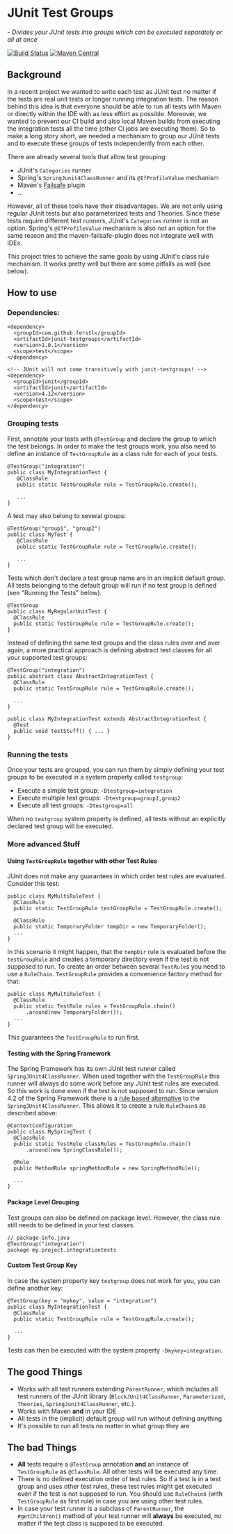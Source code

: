 # JUnit Test Groups
*- Divides your JUnit tests into groups which can be executed separately or all at once*

[![Build Status](https://travis-ci.org/ferstl/junit-testgroups.svg?branch=master)](https://travis-ci.org/ferstl/junit-testgroups) [![Maven Central](https://maven-badges.herokuapp.com/maven-central/com.github.ferstl/junit-testgroups/badge.svg)](https://maven-badges.herokuapp.com/maven-central/com.github.ferstl/junit-testgroups)

## Background
In a recent project we wanted to write each test as JUnit test no matter if the tests are real unit tests or longer running integration tests. The reason behind this idea is that everyone should be able to run all tests with Maven or directly within the IDE with as less effort as possible. Moreover, we wanted to prevent our CI build and also local Maven builds from executing the integration tests all the time (other CI jobs are executing them). So to make a long story short, we needed a mechanism to group our JUnit tests and to execute these groups of tests independently from each other.

There are already several tools that allow test grouping:
- JUnit's `Categories` runner
- Spring's `SpringJunit4ClassRunner` and its `@IfProfileValue` mechanism
- Maven's [Failsafe](http://maven.apache.org/surefire/maven-failsafe-plugin/) plugin
- ...

However, all of these tools have their disadvantages. We are not only using regular JUnit tests but also parameterized tests and Theories. Since these tests require different test runners, JUnit's `Categories` runner is not an option. Spring's `@IfProfileValue` mechanism is also not an option for the same reason and the maven-failsafe-plugin does not integrate well with IDEs. 

This project tries to achieve the same goals by using JUnit's class rule mechanism. It works pretty well but there are some pitfalls as well (see below).


## How to use

### Dependencies:

    <dependency>
      <groupId>com.github.ferstl</groupId>
      <artifactId>junit-testgroups</artifactId>
      <version>1.0.1</version>
      <scope>test</scope>
    </dependency>
    
    <!-- JUnit will not come transitively with junit-testgroups! -->
    <dependency>
      <groupId>junit</groupId>
      <artifactId>junit</artifactId>
      <version>4.12</version>
      <scope>test</scope>
    </dependency>


### Grouping tests

First, annotate your tests with `@TestGroup` and declare the group to which the test belongs. In order to make the test groups work, you also need to define an instance of `TestGroupRule` as a class rule for each of your tests.

    @TestGroup("integration")
    public class MyIntegrationTest {
       @ClassRule
       public static TestGroupRule rule = TestGroupRule.create();
       
       ...
    }

A test may also belong to several groups:

    @TestGroup("group1", "group2")
    public class MyTest {
       @ClassRule
       public static TestGroupRule rule = TestGroupRule.create();
       
       ...
    }
    
Tests which don't declare a test group name are in an implicit default group. All tests belonging to the default group will run if no test group is defined (see "Running the Tests" below).
    
    @TestGroup
    public class MyRegularUnitTest {
      @ClassRule
      public static TestGroupRule rule = TestGroupRule.create();
    }

Instead of defining the same test groups and the class rules over and over again, a more practical approach is defining abstract test classes for all your supported test groups:

    @TestGroup("integration")
    public abstract class AbstractIntegrationTest {
      @ClassRule
      public static TestGroupRule rule = TestGroupRule.create();
      
      ...
    }
    
    public class MyIntegrationTest extends AbstractIntegrationTest {
      @Test
      public void testStuff() { ... }
    }


### Running the tests
Once your tests are grouped, you can run them by simply defining your test groups to be executed in a system property called `testgroup`:
- Execute a simple test group: `-Dtestgroup=integration`
- Execute multiple test groups: `-Dtestgroup=group1,group2`
- Execute all test groups: `-Dtestgroup=all`

When no `testgroup` system property is defined, all tests without an explicitly declared test group will be executed.
    

### More advanced Stuff
#### Using `TestGroupRule` together with other Test Rules
JUnit does not make any guarantees in which order test rules are evaluated. Consider this test:

    public class MyMultiRuleTest {
      @ClassRule
      public static TestGroupRule testGroupRule = TestGroupRule.create();
      
      @ClassRule
      public static TemporaryFolder tempDir = new TemporaryFolder();
      ...
    }

In this scenario it might happen, that the `tempDir` rule is evaluated before the `testGroupRule` and creates a temporary directory even if the test is not supposed to run.
To create an order between several `TestRule`s you need to use a `RuleChain`. `TestGroupRule` provides a convenience factory method for that:

    public class MyMultiRuleTest {
      @ClassRule
      public static TestRule rules = TestGroupRule.chain()
          .around(new TemporaryFolder());
      ...
    }

This guarantees the `TestGroupRule` to run first.

#### Testing with the Spring Framework
The Spring Framework has its own JUnit test runner called `SpringJUnit4ClassRunner`. When used together with the `TestGroupRule` this runner will always do some work before any JUnit test rules are executed. So this work is done even if the test is not supposed to run.
Since version 4.2 of the Spring Framework there is a [rule based alternative](http://docs.spring.io/spring/docs/current/spring-framework-reference/html/integration-testing.html#testcontext-junit4-rules) to the `SpringJUnit4ClassRunner`. This allows it to create a rule `RuleChain`s as described above:

    @ContextConfiguration
    public class MySpringTest {
      @ClassRule
      public static TestRule classRules = TestGroupRule.chain()
          .around(new SpringClassRule());
      
      @Rule
      public MethodRule springMethodRule = new SpringMethodRule();
      
      ...
    }

#### Package Level Grouping
Test groups can also be defined on package level. However, the class rule still needs to be defined in your test classes.

    // package-info.java
    @TestGroup("integration")
    package my.project.integrationtests

#### Custom Test Group Key
In case the system property key `testgroup` does not work for you, you can define another key:

    @TestGroup(key = "mykey", value = "integration")
    public class MyIntegrationTest {
      @ClassRule
      public static TestGroupRule rule = TestGroupRule.create();
      
      ...
    }
    
Tests can then be executed with the system property `-Dmykey=integration`.

## The good Things
- Works with all test runners extending `ParentRunner`, which includes all test runners of the JUnit library (`BlockJUnit4ClassRunner`, `Parameterized`, `Theories`, `SpringJunit4ClassRunner`, etc.).
- Works with Maven **and** in your IDE
- All tests in the (implicit) default group will run without defining anything
- It's possible to run all tests no matter in what group they are

## The bad Things
- **All** tests require a `@TestGroup` annotation **and** an instance of `TestGroupRule` as `@ClassRule`. All other tests will be executed any time.
- There is no defined execution order of test rules. So if a test is in a test group and uses other test rules, these test rules might get executed even if the test is not supposed to run. You should use `RuleChain`s (with `TestGroupRule` as first rule) in case you are using other test rules.
- In case your test runner is a subclass of `ParentRunner`, the `#getChildren()` method of your test runner will **always** be executed, no matter if the test class is supposed to be executed.
